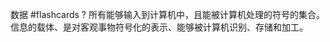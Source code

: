 数据 #flashcards
?
所有能够输入到计算机中，且能被计算机处理的符号的集合。信息的载体、是对客观事物符号化的表示、能够被计算机识别、存储和加工。
<!--ID: 1706081728419-->

<!--SR:!2024-01-22,1,210-->